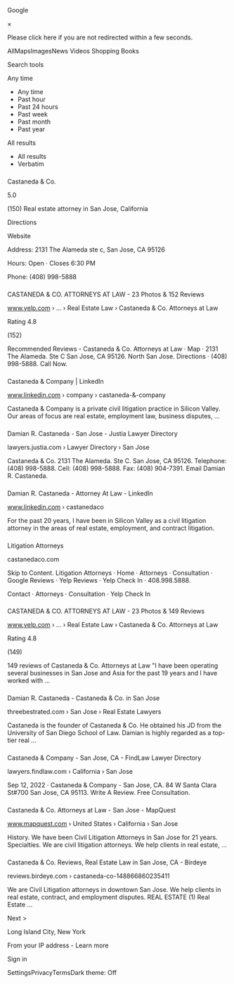 Google

×

Please click here if you are not redirected within a few seconds.

AllMapsImagesNews Videos Shopping Books

Search tools

Any time

  * Any time
  * Past hour
  * Past 24 hours
  * Past week
  * Past month
  * Past year



All results

  * All results
  * Verbatim



### 

Castaneda & Co.

5.0

(150) Real estate attorney in San Jose, California

Directions

Website

Address: 2131 The Alameda ste c, San Jose, CA 95126

Hours: Open ⋅ Closes 6:30 PM

Phone: (408) 998-5888

### 

CASTANEDA & CO. ATTORNEYS AT LAW - 23 Photos & 152 Reviews

www.yelp.com › ... › Real Estate Law › Castaneda & Co. Attorneys at Law

Rating 4.8

(152)

Recommended Reviews - Castaneda & Co. Attorneys at Law · Map · 2131 The Alameda. Ste C San Jose, CA 95126. North San Jose. Directions · (408) 998-5888. Call Now.

### 

Castaneda & Company | LinkedIn

www.linkedin.com › company › castaneda-&-company

Castaneda & Company is a private civil litigation practice in Silicon Valley. Our areas of focus are real estate, employment law, business disputes, ...

### 

Damian R. Castaneda - San Jose - Justia Lawyer Directory

lawyers.justia.com › Lawyer Directory › San Jose

Castaneda & Co. 2131 The Alameda. Ste C. San Jose, CA 95126. Telephone: (408) 998-5888. Cell: (408) 998-5888. Fax: (408) 904-7391. Email Damian R. Castaneda.

### 

Damian R. Castaneda - Attorney At Law - LinkedIn

www.linkedin.com › castanedaco

For the past 20 years, I have been in Silicon Valley as a civil litigation attorney in the areas of real estate, employment, and contract litigation.

### 

Litigation Attorneys

castanedaco.com

Skip to Content. Litigation Attorneys · Home · Attorneys · Consultation · Google Reviews · Yelp Reviews · Yelp Check In · 408.998.5888.

Contact · Attorneys · Consultation · Yelp Check In

### 

CASTANEDA & CO. ATTORNEYS AT LAW - 23 Photos & 149 Reviews

www.yelp.com › ... › Real Estate Law › Castaneda & Co. Attorneys at Law

Rating 4.8

(149)

149 reviews of Castaneda & Co. Attorneys at Law "I have been operating several businesses in San Jose and Asia for the past 19 years and I have worked with ...

### 

Damian R. Castaneda - Castaneda & Co. in San Jose

threebestrated.com › San Jose › Real Estate Lawyers

Castaneda is the founder of Castaneda & Co. He obtained his JD from the University of San Diego School of Law. Damian is highly regarded as a top-tier real ...

### 

Castaneda & Company - San Jose, CA - FindLaw Lawyer Directory

lawyers.findlaw.com › California › San Jose

Sep 12, 2022 · Castaneda & Company - San Jose, CA. 84 W Santa Clara St#700 San Jose, CA 95113. Write A Review. Free Consultation.

### 

Castaneda & Co. Attorneys at Law - San Jose - MapQuest

www.mapquest.com › United States › California › San Jose

History. We have been Civil Litigation Attorneys in San Jose for 21 years. Specialties. We are civil litigation attorneys. We help clients in real estate, ...

### 

Castaneda & Co. Reviews, Real Estate Law in San Jose, CA - Birdeye

reviews.birdeye.com › castaneda-co-148866860235411

We are Civil Litigation attorneys in downtown San Jose. We help clients in real estate, contract, and employment disputes. REAL ESTATE (1) Real Estate ...

Next >

Long Island City, New York

From your IP address - Learn more

Sign in

SettingsPrivacyTermsDark theme: Off
